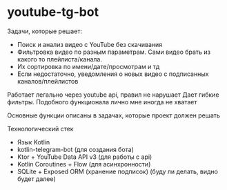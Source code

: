 # youtube-tg-bot

Задачи, которые решает:
- Поиск и анализ видео с YouTube без скачивания
- Фильтровка видео по разным параметрам. Сами видео брать из какого то плейлиста/канала.
- Их сортировка по имени/дате/просмотрам и тд
- Если недостаточно, уведомления о новых видео с подписанных каналов/плейлистов

Работает легально через youtube api, правил не нарушает
Дает гибкие фильтры. Подобного функционала лично мне иногда не хватает

Основные функции описаны в задачах, которые проект должен решать

Технологический стек
- Язык Kotlin
- kotlin-telegram-bot (для создания бота)
- Ktor + YouTube Data API v3 (для работы с api)
- Kotlin Coroutines + Flow (для асинхронности)
- SQLite + Exposed ORM (хранение подписок) (буду ли делать, видно будет далее)